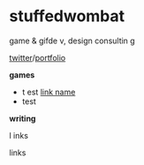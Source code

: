 # stuffedwombat 
game & gifde   v, design consultin         g

[twitter](https://twitter.com/wombatstuff)/[portfolio](https://www.google.com)

**games**
- t   est [link name](hase)
- test


**writing**

l  inks

links

